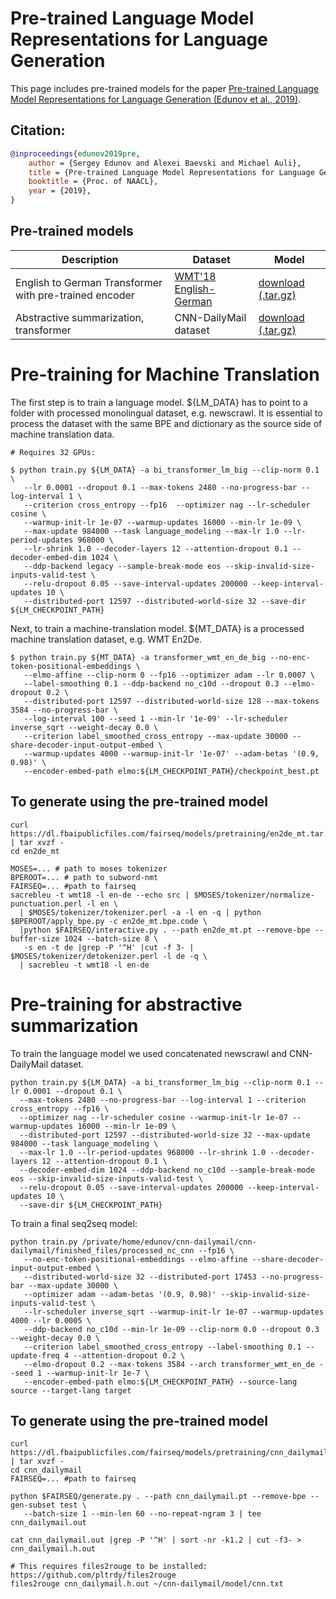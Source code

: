 # Pre-trained Language Model Representations for Language Generation

This page includes pre-trained models for the paper [Pre-trained Language Model Representations for Language Generation (Edunov et al., 2019)](https://arxiv.org/abs/1903.09722).

## Citation:

```bibtex
@inproceedings{edunov2019pre,
    author = {Sergey Edunov and Alexei Baevski and Michael Auli},
    title = {Pre-trained Language Model Representations for Language Generation},
    booktitle = {Proc. of NAACL},
    year = {2019},
}
```

## Pre-trained models

Description | Dataset | Model
---|---|---
English to German Transformer with pre-trained encoder | [WMT'18 English-German](http://www.statmt.org/wmt18/translation-task.html) | [download (.tar.gz)](https://dl.fbaipublicfiles.com/fairseq/models/pretraining/en2de_mt.tar.gz)
Abstractive summarization, transformer | CNN-DailyMail dataset | [download (.tar.gz)](https://dl.fbaipublicfiles.com/fairseq/models/pretraining/cnn_dailymail.tar.gz)


# Pre-training for Machine Translation

The first step is to train a language model.
${LM_DATA} has to point to a folder with processed monolingual dataset, e.g. newscrawl. It is essential
to process the dataset with the same BPE and dictionary as the source side of machine translation data.

```
# Requires 32 GPUs:

$ python train.py ${LM_DATA} -a bi_transformer_lm_big --clip-norm 0.1 \
   --lr 0.0001 --dropout 0.1 --max-tokens 2480 --no-progress-bar --log-interval 1 \
   --criterion cross_entropy --fp16  --optimizer nag --lr-scheduler cosine \
   --warmup-init-lr 1e-07 --warmup-updates 16000 --min-lr 1e-09 \
   --max-update 984000 --task language_modeling --max-lr 1.0 --lr-period-updates 968000 \
   --lr-shrink 1.0 --decoder-layers 12 --attention-dropout 0.1 --decoder-embed-dim 1024 \
   --ddp-backend legacy --sample-break-mode eos --skip-invalid-size-inputs-valid-test \
   --relu-dropout 0.05 --save-interval-updates 200000 --keep-interval-updates 10 \
   --distributed-port 12597 --distributed-world-size 32 --save-dir ${LM_CHECKPOINT_PATH}

```

Next, to train a machine-translation model.
${MT_DATA} is a processed machine translation dataset, e.g. WMT En2De.

```
$ python train.py ${MT_DATA} -a transformer_wmt_en_de_big --no-enc-token-positional-embeddings \
   --elmo-affine --clip-norm 0 --fp16 --optimizer adam --lr 0.0007 \
   --label-smoothing 0.1 --ddp-backend no_c10d --dropout 0.3 --elmo-dropout 0.2 \
   --distributed-port 12597 --distributed-world-size 128 --max-tokens 3584 --no-progress-bar \
   --log-interval 100 --seed 1 --min-lr '1e-09' --lr-scheduler inverse_sqrt --weight-decay 0.0 \
   --criterion label_smoothed_cross_entropy --max-update 30000 --share-decoder-input-output-embed \
   --warmup-updates 4000 --warmup-init-lr '1e-07' --adam-betas '(0.9, 0.98)' \
   --encoder-embed-path elmo:${LM_CHECKPOINT_PATH}/checkpoint_best.pt
```

## To generate using the pre-trained model

```
curl https://dl.fbaipublicfiles.com/fairseq/models/pretraining/en2de_mt.tar.gz | tar xvzf -
cd en2de_mt

MOSES=... # path to moses tokenizer
BPEROOT=... # path to subword-nmt
FAIRSEQ=... #path to fairseq
sacrebleu -t wmt18 -l en-de --echo src | $MOSES/tokenizer/normalize-punctuation.perl -l en \
  | $MOSES/tokenizer/tokenizer.perl -a -l en -q | python $BPEROOT/apply_bpe.py -c en2de_mt.bpe.code \
  |python $FAIRSEQ/interactive.py . --path en2de_mt.pt --remove-bpe --buffer-size 1024 --batch-size 8 \
   -s en -t de |grep -P '^H' |cut -f 3- | $MOSES/tokenizer/detokenizer.perl -l de -q \
  | sacrebleu -t wmt18 -l en-de

```



# Pre-training for abstractive summarization

To train the language model we used concatenated newscrawl and CNN-DailyMail dataset.


```
python train.py ${LM_DATA} -a bi_transformer_lm_big --clip-norm 0.1 --lr 0.0001 --dropout 0.1 \
  --max-tokens 2480 --no-progress-bar --log-interval 1 --criterion cross_entropy --fp16 \
  --optimizer nag --lr-scheduler cosine --warmup-init-lr 1e-07 --warmup-updates 16000 --min-lr 1e-09 \
  --distributed-port 12597 --distributed-world-size 32 --max-update 984000 --task language_modeling \
  --max-lr 1.0 --lr-period-updates 968000 --lr-shrink 1.0 --decoder-layers 12 --attention-dropout 0.1 \
  --decoder-embed-dim 1024 --ddp-backend no_c10d --sample-break-mode eos --skip-invalid-size-inputs-valid-test \
  --relu-dropout 0.05 --save-interval-updates 200000 --keep-interval-updates 10 \
  --save-dir ${LM_CHECKPOINT_PATH}

```

To train a final seq2seq model:

```
python train.py /private/home/edunov/cnn-dailymail/cnn-dailymail/finished_files/processed_nc_cnn --fp16 \
   --no-enc-token-positional-embeddings --elmo-affine --share-decoder-input-output-embed \
   --distributed-world-size 32 --distributed-port 17453 --no-progress-bar --max-update 30000 \
   --optimizer adam --adam-betas '(0.9, 0.98)' --skip-invalid-size-inputs-valid-test \
   --lr-scheduler inverse_sqrt --warmup-init-lr 1e-07 --warmup-updates 4000 --lr 0.0005 \
   --ddp-backend no_c10d --min-lr 1e-09 --clip-norm 0.0 --dropout 0.3 --weight-decay 0.0 \
   --criterion label_smoothed_cross_entropy --label-smoothing 0.1 --update-freq 4 --attention-dropout 0.2 \
   --elmo-dropout 0.2 --max-tokens 3584 --arch transformer_wmt_en_de --seed 1 --warmup-init-lr 1e-7 \
   --encoder-embed-path elmo:${LM_CHECKPOINT_PATH} --source-lang source --target-lang target
```


## To generate using the pre-trained model

```
curl https://dl.fbaipublicfiles.com/fairseq/models/pretraining/cnn_dailymail.tar.gz | tar xvzf -
cd cnn_dailymail
FAIRSEQ=... #path to fairseq

python $FAIRSEQ/generate.py . --path cnn_dailymail.pt --remove-bpe --gen-subset test \
   --batch-size 1 --min-len 60 --no-repeat-ngram 3 | tee cnn_dailymail.out

cat cnn_dailymail.out |grep -P '^H' | sort -nr -k1.2 | cut -f3- > cnn_dailymail.h.out

# This requires files2rouge to be installed: https://github.com/pltrdy/files2rouge
files2rouge cnn_dailymail.h.out ~/cnn-dailymail/model/cnn.txt

```



